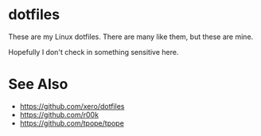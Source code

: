 dotfiles
========

These are my Linux dotfiles. There are many like them, but these are mine.

Hopefully I don't check in something sensitive here.

See Also
========

  * https://github.com/xero/dotfiles
  * https://github.com/r00k
  * https://github.com/tpope/tpope
